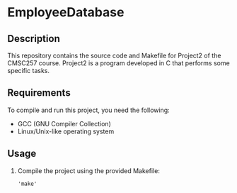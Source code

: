 # EmployeeDatabase

## Description
This repository contains the source code and Makefile for Project2 of the CMSC257 course. Project2 is a program developed in C that performs some specific tasks.

## Requirements
To compile and run this project, you need the following:

- GCC (GNU Compiler Collection)
- Linux/Unix-like operating system

## Usage
1. Compile the project using the provided Makefile:
   ```
   'make'
```
